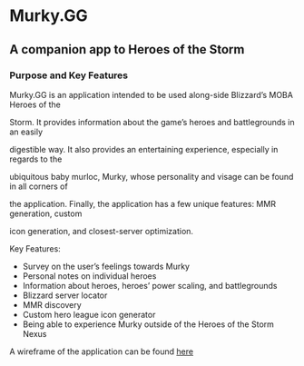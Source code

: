 #  Murky.GG
## A companion app to Heroes of the Storm

### Purpose and Key Features

Murky.GG is an application intended to be used along-side Blizzard’s MOBA Heroes of the 

Storm. It provides information about the game’s heroes and battlegrounds in an easily 

digestible way. It also provides an entertaining experience, especially in regards to the 

ubiquitous baby murloc, Murky, whose personality and visage can be found in all corners of 

the application. Finally, the application has a few unique features: MMR generation, custom 

icon generation, and closest-server optimization.  


Key Features:

* Survey on the user’s feelings towards Murky
* Personal notes on individual heroes
* Information about heroes, heroes’ power scaling, and battlegrounds
* Blizzard server locator
* MMR discovery 
* Custom hero league icon generator
* Being able to experience Murky outside of the Heroes of the Storm Nexus

A wireframe of the application can be found [here](https://drive.google.com/file/d/0B2qtwFkQAc-9R0hURzZNVk1RYkU/view?usp=sharing)

